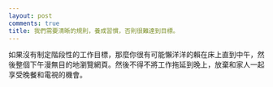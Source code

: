 ```yaml
---
layout: post
comments: true
title: 我們需要清晰的規則，養成習慣，否則很難達到目標。
---
```




如果沒有制定階段性的工作目標，那麼你很有可能懶洋洋的賴在床上直到中午，然後整個下午漫無目的地瀏覽網頁。然後不得不將工作拖延到晚上，放棄和家人一起享受晚餐和電視的機會。

